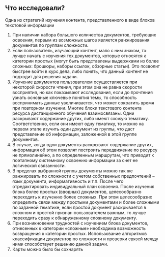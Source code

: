 ## Что исследовали?

Одна из стратегий изучения контента, представленного в виде блоков текстовой информации

1. При наличии набора большого количества документов, требующих освоения, первым из возможных шагов является ранжирования документов по группам сложности.
2. Если пользователь, изучающий контент, мало с ним знаком, то лучше начать с изучения тех документов, которые относятся к категории простых (могут быть представлены выдержками из более сложных: брошюры, наборы ссылок, обзорные статьи). Это позволит быстрее войти в курс дела, либо понять, что данный контент не подходит для решения задачи.
3. Изучение документов пользователем осуществляется при некоторой скорости чтения, при этом она не равна скорости восприятия, но как показывают исследования, если до прочтения узнать основные ключевые понятия темы, то способность воспринимать данные увеличивается, что может сократить время при повторном изучении.
Многие блоки текстового контента ресурса дистанционного обучения взаимосвязаны. Одни раскрывают содержание других, либо имеют схожую тематику. Соответственно, если они имеют одну тематику, то можно на первом этапе изучить один документ из группы, что даст представление об информации, заложенной в этой группе документов.
4. В случае, когда одни документы раскрывают содержание других, информация об этом позволят построить передвижение по ресурсу не прямолинейно, а по определенным маршрутам, что приводит к поэтапному системному освоению информации за счет ее логической связанности.
5. В пределах выбранной группы документы можно так же ранжировать по сложности с учетом собственных предпочтений – язык документа, информативность и т.п. После чего отредактировать индивидуальный план освоения. После изучения блока более простых (вводных) документов, целесообразно переходить к изучению более сложных. При этом целесообразно определить связи между простыми документами и более сложными по заданной тематике, если простой документ раскрывается в сложном и простой признан пользователем важным, то лучше переходить сразу к обнаруженному сложному документу.
6. При возникновении трудностей с изучением блока документов, отнесенных к категории «сложные» необходима возможность возвращения к категории простых. Использование алгоритмов классификации документов по сложности и проверки связей между ними способствует решению данной задачи.
7. Карты можно было бы сохнарять
